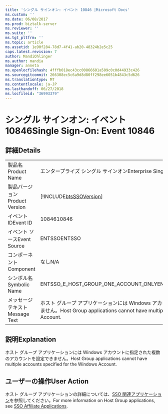 ```yaml
---
title: 'シングル サインオン: イベント 10846 |Microsoft Docs'
ms.custom: ''
ms.date: 06/08/2017
ms.prod: biztalk-server
ms.reviewer: ''
ms.suite: ''
ms.tgt_pltfrm: ''
ms.topic: article
ms.assetid: 1e90f284-78d7-4f41-ab20-48324b2e5c25
caps.latest.revision: 7
author: MandiOhlinger
ms.author: mandia
manager: anneta
ms.openlocfilehash: 4fffb018ec43cc00866601a509c0c0d44933c426
ms.sourcegitcommit: 266308ec5c6a9d8d80ff298ee6051b4843c5d626
ms.translationtype: MT
ms.contentlocale: ja-JP
ms.lasthandoff: 06/27/2018
ms.locfileid: "36993379"
---
```

# <a name="single-sign-on-event-10846"></a><span data-ttu-id="d2fc4-102">シングル サインオン: イベント 10846</span><span class="sxs-lookup"><span data-stu-id="d2fc4-102">Single Sign-On: Event 10846</span></span>
## <a name="details"></a><span data-ttu-id="d2fc4-103">詳細</span><span class="sxs-lookup"><span data-stu-id="d2fc4-103">Details</span></span>  
  
|                 |                                                                                          |
|-----------------|------------------------------------------------------------------------------------------|
|  <span data-ttu-id="d2fc4-104">製品名</span><span class="sxs-lookup"><span data-stu-id="d2fc4-104">Product Name</span></span>   |                                <span data-ttu-id="d2fc4-105">エンタープライズ シングル サインオン</span><span class="sxs-lookup"><span data-stu-id="d2fc4-105">Enterprise Single Sign-On</span></span>                                 |
| <span data-ttu-id="d2fc4-106">製品バージョン</span><span class="sxs-lookup"><span data-stu-id="d2fc4-106">Product Version</span></span> |                [!INCLUDE[btsSSOVersion](../includes/btsssoversion-md.md)]                |
|    <span data-ttu-id="d2fc4-107">イベント ID</span><span class="sxs-lookup"><span data-stu-id="d2fc4-107">Event ID</span></span>     |                                          <span data-ttu-id="d2fc4-108">10846</span><span class="sxs-lookup"><span data-stu-id="d2fc4-108">10846</span></span>                                           |
|  <span data-ttu-id="d2fc4-109">イベント ソース</span><span class="sxs-lookup"><span data-stu-id="d2fc4-109">Event Source</span></span>   |                                          <span data-ttu-id="d2fc4-110">ENTSSO</span><span class="sxs-lookup"><span data-stu-id="d2fc4-110">ENTSSO</span></span>                                          |
|    <span data-ttu-id="d2fc4-111">コンポーネント</span><span class="sxs-lookup"><span data-stu-id="d2fc4-111">Component</span></span>    |                                           <span data-ttu-id="d2fc4-112">なし</span><span class="sxs-lookup"><span data-stu-id="d2fc4-112">N/A</span></span>                                            |
|  <span data-ttu-id="d2fc4-113">シンボル名</span><span class="sxs-lookup"><span data-stu-id="d2fc4-113">Symbolic Name</span></span>  |                           <span data-ttu-id="d2fc4-114">ENTSSO_E_HOST_GROUP_ONE_ACCOUNT_ONLY</span><span class="sxs-lookup"><span data-stu-id="d2fc4-114">ENTSSO_E_HOST_GROUP_ONE_ACCOUNT_ONLY</span></span>                           |
|  <span data-ttu-id="d2fc4-115">メッセージ テキスト</span><span class="sxs-lookup"><span data-stu-id="d2fc4-115">Message Text</span></span>   | <span data-ttu-id="d2fc4-116">ホスト グループ アプリケーションには Windows アカウントに指定された複数のアカウントを設定できません。</span><span class="sxs-lookup"><span data-stu-id="d2fc4-116">Host Group applications cannot have multiple accounts specified for the Windows Account.</span></span> |
  
## <a name="explanation"></a><span data-ttu-id="d2fc4-117">説明</span><span class="sxs-lookup"><span data-stu-id="d2fc4-117">Explanation</span></span>  
 <span data-ttu-id="d2fc4-118">ホスト グループ アプリケーションには Windows アカウントに指定された複数のアカウントを設定できません。</span><span class="sxs-lookup"><span data-stu-id="d2fc4-118">Host Group applications cannot have multiple accounts specified for the Windows Account.</span></span>  
  
## <a name="user-action"></a><span data-ttu-id="d2fc4-119">ユーザーの操作</span><span class="sxs-lookup"><span data-stu-id="d2fc4-119">User Action</span></span>  
 <span data-ttu-id="d2fc4-120">ホスト グループ アプリケーションの詳細については、[SSO 関連アプリケーション](../core/sso-affiliate-applications.md)を参照してください。</span><span class="sxs-lookup"><span data-stu-id="d2fc4-120">For more information on Host Group applications, see [SSO Affiliate Applications](../core/sso-affiliate-applications.md).</span></span>